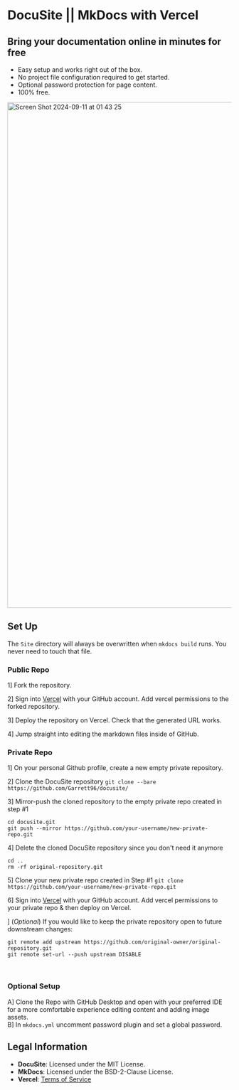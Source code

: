 # DocuSite || MkDocs with Vercel

## Bring your documentation online in minutes for free

* Easy setup and works right out of the box.
* No project file configuration required to get started.
* Optional password protection for page content.
* 100% free.

<img width="1138" alt="Screen Shot 2024-09-11 at 01 43 25" src="https://github.com/user-attachments/assets/68f0f167-32e9-4e8f-b55b-5a7c0c91a00a">

## Set Up

The `Site` directory will always be overwritten when `mkdocs build` runs. You never need to touch that file.

### Public Repo

1] Fork the repository. 
<br>

2] Sign into [Vercel](https://vercel.com) with your GitHub account. Add vercel permissions to the forked repository.
<br>

3] Deploy the repository on Vercel. Check that the generated URL works.
<br>

4] Jump straight into editing the markdown files inside of GitHub.
<br>

### Private Repo

1] On your personal Github profile, create a new empty private repository.
<br>

2] Clone the DocuSite repository `git clone --bare https://github.com/Garrett96/docusite/`
<br>

3] Mirror-push the cloned repository to the empty private repo created in step #1 
```
cd docusite.git 
git push --mirror https://github.com/your-username/new-private-repo.git
```

4] Delete the cloned DocuSite repository since you don't need it anymore 
```
cd ..
rm -rf original-repository.git
```

5] Clone your new private repo created in Step #1 `git clone https://github.com/your-username/new-private-repo.git`
<br>

6] Sign into [Vercel](https://vercel.com) with your GitHub account. Add vercel permissions to your private repo & then deploy on Vercel.
<br>

] (*Optional*) If you would like to keep the private repository open to future downstream changes:
```
git remote add upstream https://github.com/original-owner/original-repository.git
git remote set-url --push upstream DISABLE
```
<br>

### Optional Setup

A] Clone the Repo with GitHub Desktop and open with your preferred IDE for a more comfortable experience editing content and adding image assets.
<br>
B] In `mkdocs.yml` uncomment password plugin and set a global password.

## Legal Information

- **DocuSite**: Licensed under the MIT License.
- **MkDocs**: Licensed under the BSD-2-Clause License.
- **Vercel**: [Terms of Service](https://vercel.com/legal/terms)
